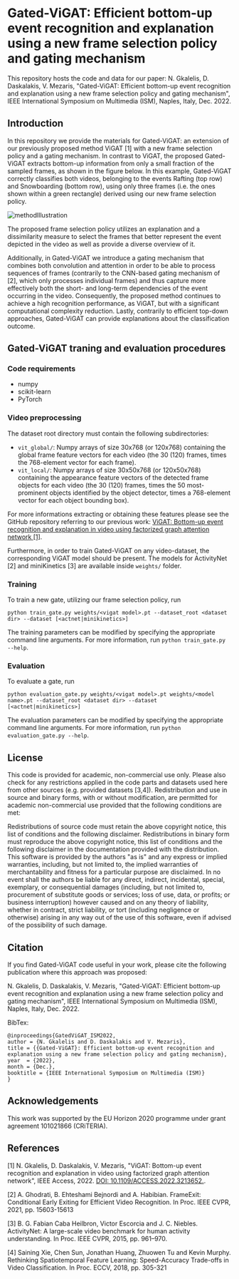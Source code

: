 # Gated-ViGAT: Efficient bottom-up event recognition and explanation using a new frame selection policy and gating mechanism

This repository hosts the code and data for our paper: N. Gkalelis, D. Daskalakis, V. Mezaris, "Gated-ViGAT: Efficient bottom-up event recognition and explanation using a new frame selection policy and gating mechanism", IEEE International Symposium on Multimedia (ISM), Naples, Italy, Dec. 2022.

## Introduction
In this repository we provide the materials for Gated-ViGAT: an extension of our previously proposed method ViGAT [1] with a new frame selection policy and a gating mechanism.
In contrast to ViGAT, the proposed Gated-ViGAT extracts bottom-up information from only a small fraction of the sampled frames, as shown in the figure below. In this example, Gated-ViGAT correctly classifies both videos, belonging to the events Rafting (top row) and Snowboarding (bottom row), using only three frames (i.e. the ones shown within a green rectangle) derived using our new frame selection policy.

  ![methodIllustration](https://user-images.githubusercontent.com/33573818/201292360-e78a6667-63f5-48f8-8678-b3ffc7df9247.jpg)

The proposed frame selection policy utilizes an explanation and a dissimilarity measure to select the frames that better represent the event depicted in the video as well as provide a diverse overview of it.

Additionally, in Gated-ViGAT we introduce a gating mechanism that combines both convolution and attention in order to be able to process sequences of frames (contrarily to the CNN-based gating mechanism of [2], which only processes individual frames) and thus capture more effectively both the short- and long-term dependencies of the event occurring in the video.
Consequently, the proposed method continues to achieve a high recognition performance, as ViGAT, but with a significant computational complexity reduction.
Lastly, contrarily to efficient top-down approaches, Gated-ViGAT can provide explanations about the classification outcome.

## Gated-ViGAT traning and evaluation procedures

### Code requirements

* numpy
* scikit-learn
* PyTorch

### Video preprocessing

The dataset root directory must contain the following subdirectories:
 * ```vit_global/```: Numpy arrays of size 30x768 (or 120x768) containing the global frame feature vectors for each video (the 30 (120) frames, times the 768-element vector for each frame).
  * ```vit_local/```: Numpy arrays of size 30x50x768 (or 120x50x768) containing the appearance feature vectors of the detected frame objects for each video (the 30 (120) frames, times the 50 most-prominent objects identified by the object detector, times a 768-element vector for each object bounding box).

For more informations extracting or obtaining these features please see the GitHub repository referring to our previous work: <a href="https://github.com/bmezaris/ViGAT" target="_blank">ViGAT: Bottom-up event recognition and explanation in video using factorized graph attention network [1]</a>.

Furthermore, in order to train Gated-ViGAT on any video-dataset, the corresponding ViGAT model should be present. 
The models for ActivityNet [2] and miniKinetics [3] are available inside ```weights/``` folder.

### Training

To train a new gate, utilizing our frame selection policy, run 
```
python train_gate.py weights/<vigat model>.pt --dataset_root <dataset dir> --dataset [<actnet|minikinetics>]
```

The training parameters can be modified by specifying the appropriate command line arguments. For more information, run ```python train_gate.py --help```.

### Evaluation

To evaluate a gate, run
```
python evaluation_gate.py weights/<vigat model>.pt weights/<model name>.pt --dataset_root <dataset dir> --dataset [<actnet|minikinetics>]
```
Τhe evaluation parameters can be modified by specifying the appropriate command line arguments. For more information, run ```python evaluation_gate.py --help```.



## License
This code is provided for academic, non-commercial use only. Please also check for any restrictions applied in the code parts and datasets used here from other sources (e.g. provided datasets [3,4]). Redistribution and use in source and binary forms, with or without modification, are permitted for academic non-commercial use provided that the following conditions are met:

Redistributions of source code must retain the above copyright notice, this list of conditions and the following disclaimer. Redistributions in binary form must reproduce the above copyright notice, this list of conditions and the following disclaimer in the documentation provided with the distribution. This software is provided by the authors "as is" and any express or implied warranties, including, but not limited to, the implied warranties of merchantability and fitness for a particular purpose are disclaimed. In no event shall the authors be liable for any direct, indirect, incidental, special, exemplary, or consequential damages (including, but not limited to, procurement of substitute goods or services; loss of use, data, or profits; or business interruption) however caused and on any theory of liability, whether in contract, strict liability, or tort (including negligence or otherwise) arising in any way out of the use of this software, even if advised of the possibility of such damage.

## Citation

If you find Gated-ViGAT code useful in your work, please cite the following publication where this approach was proposed:

N. Gkalelis, D. Daskalakis, V. Mezaris, "Gated-ViGAT: Efficient bottom-up event recognition and explanation using a new frame selection policy and gating mechanism", IEEE International Symposium on Multimedia (ISM), Naples, Italy, Dec. 2022.

BibTex:
```
@inproceedings{GatedViGAT_ISM2022,
author = {N. Gkalelis and D. Daskalakis and V. Mezaris},
title = {{Gated-ViGAT}: Efficient bottom-up event recognition and explanation using a new frame selection policy and gating mechanism},
year  = {2022},
month = {Dec.},
booktitle = {IEEE International Symposium on Multimedia (ISM)}
}
```

## Acknowledgements

This work was supported by the EU Horizon 2020 programme under grant agreement 101021866 (CRiTERIA).

## References

[1] N. Gkalelis, D. Daskalakis, V. Mezaris, "ViGAT: Bottom-up event recognition and explanation in video using factorized graph attention network", IEEE Access, 2022. <a href="https://doi.org/10.1109/ACCESS.2022.3213652" target="_blank"> DOI: 10.1109/ACCESS.2022.3213652.</a>.

[2] A. Ghodrati, B. Ehteshami Bejnordi and A. Habibian. FrameExit: Conditional Early Exiting for Efficient Video Recognition. In Proc. IEEE CVPR, 2021, pp. 15603-15613

[3] B. G. Fabian Caba Heilbron, Victor Escorcia and J. C. Niebles. ActivityNet: A large-scale video benchmark for human activity understanding. In Proc. IEEE CVPR, 2015, pp. 961–970.

[4]  Saining Xie, Chen Sun, Jonathan Huang, Zhuowen Tu and Kevin Murphy. Rethinking Spatiotemporal Feature Learning: Speed-Accuracy Trade-offs in Video Classification. In Proc. ECCV, 2018, pp. 305-321
